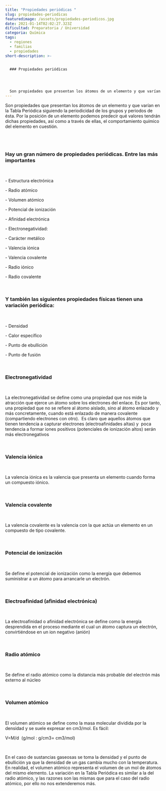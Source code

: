 ```yaml
---
title: "Propiedades periódicas "
slug: propiedades-periodicas
featuredimage: /assets/propiedades-periodicos.jpg
date: 2021-01-14T02:02:27.323Z
dificultad: Preparatoria / Universidad
categoria: Química
tags:
  - regiones
  - familias
  - propiedades
short-description: >-
  

  ### Propiedades periódicas 




  Son propiedades que presentan los átomos de un elemento y que varían en la Tabla Periódica siguiendo la periodicidad de los grupos y periodos de ésta.
---
```

Son propiedades que presentan los átomos de un elemento y que varían en la Tabla Periódica siguiendo la periodicidad de los grupos y periodos de ésta. Por la posición de un elemento podemos predecir qué valores tendrán dichas propiedades, así como a través de ellas, el comportamiento químico del elemento en cuestión.

<br/><br/>

### Hay un gran número de propiedades periódicas. Entre las más importantes 

<br/>

\- Estructura electrónica

\- Radio atómico

\- Volumen atómico   

\- Potencial de ionización

\- Afinidad electrónica

\- Electronegatividad:

\- Carácter metálico

\- Valencia iónica

\- Valencia covalente

\- Radio iónico 

\- Radio covalente

<br/>

### Y también las siguientes propiedades físicas tienen una variación periódica: 

<br/>

\- Densidad

\- Calor específico

\- Punto de ebullición

\- Punto de fusión

<br/>

### Electronegatividad

<br/>

La electronegatividad se define como una propiedad que nos mide la atracción que ejerce un átomo sobre los electrones del enlace. Es por tanto, una propiedad que no se refiere al átomo aislado, sino al átomo enlazado y más concretamente, cuando está enlazado de manera covalente (compartiendo electrones con otro).  Es claro que aquellos átomos que tienen tendencia a capturar electrones (electroafinidades altas) y  poca tendencia a formar iones positivos (potenciales de ionización altos) serán más electronegativos

<br/>

### Valencia iónica

<br/>

La valencia iónica es la valencia que presenta un elemento cuando forma un compuesto iónico.

<br/>

### Valencia covalente

<br/>

La valencia covalente es la valencia con la que actúa un elemento en un compuesto de tipo covalente.  

<br/>

### Potencial de ionización

<br/>

Se define el potencial de ionización como la energía que debemos suministrar a un átomo para arrancarle un electrón. 

<br/>

### Electroafinidad (afinidad electrónica)

<br/>

La electroafinidad o afinidad electrónica se define como la energía desprendida en el proceso mediante el cual un átomo captura un electrón, convirtiéndose en un ion negativo (anión)

<br/>

### Radio atómico

<br/>

Se define el radio atómico como la distancia más probable del electrón más externo al núcleo

<br/>

### Volumen atómico

<br/>

El volumen atómico se define como la masa molecular dividida por la densidad y se suele expresar en cm3/mol. Es fácil:



V=M/d  (g/mol : g/cm3= cm3/mol)

<br/>

En el caso de sustancias gaseosas se toma la densidad y el punto de ebullición ya que la densidad de un gas cambia mucho con la temperatura. En realidad, el volumen atómico representa el volumen de un mol de átomos del mismo elemento. La variación en la Tabla Periódica es similar a la del radio atómico, y las razones son las mismas que para el caso del radio atómico, por ello no nos extenderemos más.
